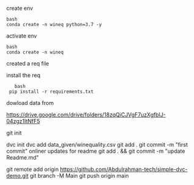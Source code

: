 create env 

```
bash
conda create -n wineq python=3.7 -y

```

activate env

```
bash
conda create -n wineq 
```


created a req file 

install the req 
```
   bash
 pip install -r requirements.txt
 ```

 dowload data from

 https://drive.google.com/drive/folders/18zqQiCJVgF7uzXgfbIJ-04zgz1ItNfF5

 git init 

 dvc init 
 dvc add data_given/winequality.csv
 git add .
 git commit -m "first commit"
onliner updates for readme
 git add . && git commit -m "update Readme.md"

  git remote add origin https://github.com/Abdulrahman-tech/simple-dvc-demo.git
  git branch -M Main
  git push  origin main
